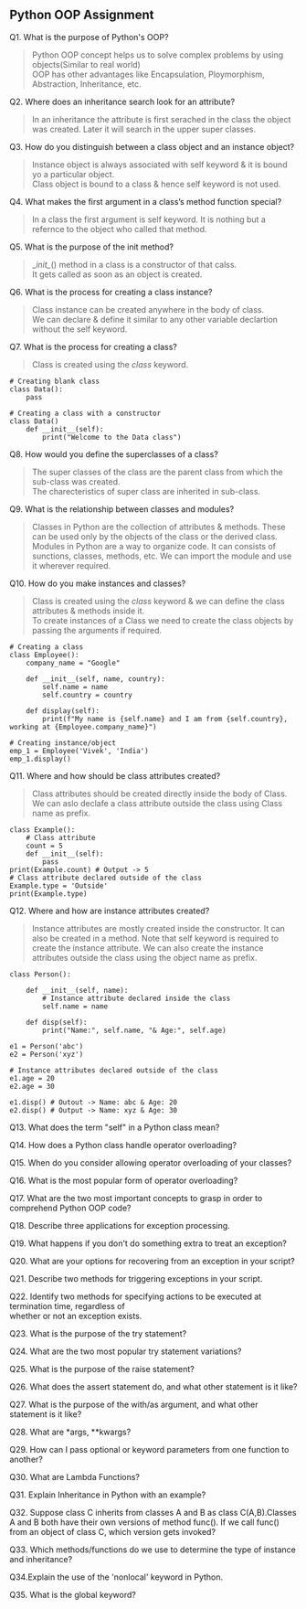 ## Python OOP Assignment
Q1. What is the purpose of Python's OOP?
> Python OOP concept helps us to solve complex problems by using objects(Similar to real world)  
> OOP has other advantages like Encapsulation, Ploymorphism, Abstraction, Inheritance, etc.  

Q2. Where does an inheritance search look for an attribute?
> In an inheritance the attribute is first serached in the class the object was created. Later it will search in the upper super classes.

Q3. How do you distinguish between a class object and an instance object?
> Instance object is always associated with self keyword & it is bound yo a particular object.  
> Class object is bound to a class & hence self keyword is not used.  

Q4. What makes the first argument in a class’s method function special?
> In a class the first argument is self keyword. It is nothing but a refernce to the object who called that method.

Q5. What is the purpose of the init method?
> \__init\__() method in a class is a constructor of that calss.  
> It gets called as soon as an object is created.  

Q6. What is the process for creating a class instance?
> Class instance can be created anywhere in the body of class.  
> We can declare & define it similar to any other variable declartion without the self keyword.  

Q7. What is the process for creating a class?
> Class is created using the *class* keyword.
```
# Creating blank class
class Data():
	pass
	
# Creating a class with a constructor
class Data()
	def __init__(self):
		print("Welcome to the Data class")
```

Q8. How would you define the superclasses of a class?
> The super classes of the class are the parent class from which the sub-class was created.  
> The charecteristics of super class are inherited in sub-class.  

Q9. What is the relationship between classes and modules?
> Classes in Python are the collection of attributes & methods. These can be used only by the objects of the class or the derived class.  
> Modules in Python are a way to organize code. It can consists of sunctions, classes, methods, etc. We can import the module and use it wherever required.  

Q10. How do you make instances and classes?
> Class is created using the *class* keyword & we can define the class attributes & methods inside it.  
> To create instances of a Class we need to create the class objects by passing the arguments if required.  
```
# Creating a class
class Employee():
	company_name = "Google"

	def __init__(self, name, country):
		self.name = name
		self.country = country

	def display(self):
		print(f"My name is {self.name} and I am from {self.country}, working at {Employee.company_name}")
		
# Creating instance/object
emp_1 = Employee('Vivek', 'India')
emp_1.display()
```

Q11. Where and how should be class attributes created?
> Class attributes should be created directly inside the body of Class.  
> We can aslo declafe a class attribute outside the class using Class name as prefix.
```
class Example():
	# Class attribute
	count = 5
	def __init__(self):
		pass
print(Example.count) # Output -> 5
# Class attribute declared outside of the class
Example.type = 'Outside'
print(Example.type)
```

Q12. Where and how are instance attributes created?
> Instance attributes are mostly created inside the constructor. It can also be created in a method.
> Note that self keyword is required to create the instance attribute.
> We can also create the instance attributes outside the class using the object name as prefix.
```
class Person():
	
    def __init__(self, name):
        # Instance attribute declared inside the class
        self.name = name

    def disp(self):
        print("Name:", self.name, "& Age:", self.age)

e1 = Person('abc')
e2 = Person('xyz')

# Instance attributes declared outside of the class
e1.age = 20
e2.age = 30

e1.disp() # Outout -> Name: abc & Age: 20
e2.disp() # Output -> Name: xyz & Age: 30
```

Q13. What does the term "self" in a Python class mean?

Q14. How does a Python class handle operator overloading?

Q15. When do you consider allowing operator overloading of your classes?

Q16. What is the most popular form of operator overloading?

Q17. What are the two most important concepts to grasp in order to comprehend Python OOP code?

Q18. Describe three applications for exception processing.

Q19. What happens if you don't do something extra to treat an exception?

Q20. What are your options for recovering from an exception in your script?

Q21. Describe two methods for triggering exceptions in your script.

Q22. Identify two methods for specifying actions to be executed at termination time, regardless of  
whether or not an exception exists.

Q23. What is the purpose of the try statement?

Q24. What are the two most popular try statement variations?

Q25. What is the purpose of the raise statement?

Q26. What does the assert statement do, and what other statement is it like?

Q27. What is the purpose of the with/as argument, and what other statement is it like?

Q28. What are *args, **kwargs?

Q29. How can I pass optional or keyword parameters from one function to another?

Q30. What are Lambda Functions?

Q31. Explain Inheritance in Python with an example?

Q32. Suppose class C inherits from classes A and B as class C(A,B).Classes A and B both have their own versions of method func(). If we call func() from an object of 
class C, which version gets invoked?

Q33. Which methods/functions do we use to determine the type of instance and inheritance?

Q34.Explain the use of the 'nonlocal' keyword in Python.

Q35. What is the global keyword?
